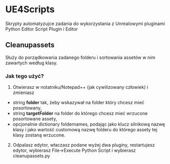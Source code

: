 # UE4Scripts

Skrypty automatyzujce zadania do wykorzystania z Unrealowymi pluginami Python Editor Script Plugin i Editor 

## Cleanupassets

Służy do porządkowania zadanego folderu i sortowania assetów w nim zawartych według klasy.

### Jak tego użyć?

1. Otwierasz w notatniku/Notepad++ (jak cywilizowany człowiek) i zmieniasz 
 * string **folder** tak, żeby wskazywał na folder który chcesz mieć posortowany,
 * string **targetFolder** na folder do którego chcesz mieć wrzucone posortowane assety,
 * opcjonalnie dictionary foldernames, podając jako klucz silnikową nazwę klasy i jako wartość customową nazwę folderu do którego assety tej klasy zostaną wrzucone.
2. Odpalasz edytor, właczasz podane wyżej dwa pluginy, restartujesz edytor, wybierasz File->Execute Python Script i wybierasz cleanupassets.py
